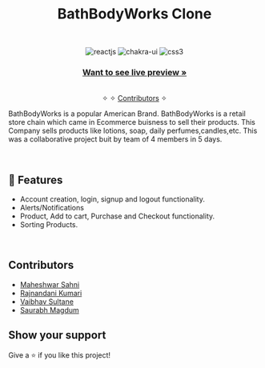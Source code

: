 


<h1 align="center">BathBodyWorks Clone</h1> 
<br />
<p align="center">
    <img src="https://img.shields.io/badge/HTML5-E34F26?style=for-the-badge&logo=html5&logoColor=white" alt="reactjs" />
    <img src="https://img.shields.io/badge/CSS3-1572B6?style=for-the-badge&logo=css3&logoColor=white" alt="chakra-ui"/>
    <img src="https://img.shields.io/badge/JavaScript-323330?style=for-the-badge&logo=javascript&logoColor=F7DF1E" alt="css3"/> 

</p>

<h3 align="center"><a href="https://bath-body-works.vercel.app/"><strong>Want to see live preview »</strong></a></h3>

<p align="center"> 
    <br />&#10023;
     &#10023;     
    <a href="#Contributors">Contributors</a> &#10023;
  </p>


BathBodyWorks is a popular American Brand. BathBodyWorks is a retail store chain which came in Ecommerce buisness to sell their products. This Company sells products like lotions, soap, daily perfumes,candles,etc. This was a collaborative project buit by team of 4 members in 5 days.

<br />


## 🚀 Features
- Account creation, login, signup and logout functionality.
- Alerts/Notifications
- Product, Add to cart, Purchase and Checkout functionality.
- Sorting Products.



<br/>

## Contributors

- [Maheshwar Sahni](https://github.com/maheshwar7667291394)
- [Rajnandani Kumari](https://github.com/Raj210Kumari)
- [Vaibhav Sultane](https://github.com/Vaibhav2416)
- [Saurabh Magdum](https://github.com/saurabhvmagdum) 



## Show your support

Give a ⭐ if you like this project!


